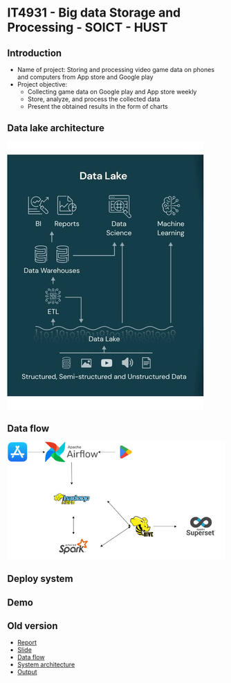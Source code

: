 # IT4931 - Big data Storage and Processing - SOICT - HUST

## Introduction
<ul>
  <li>Name of project: Storing and processing video game data on phones and computers from App store and Google play</li>
  <li>Project objective:
    <ul>
      <li>Collecting game data on Google play and App store weekly</li>
      <li>Store, analyze, and process the collected data</li>
      <li>Present the obtained results in the form of charts</li>
    </ul>
  </li>
</ul>

## Data lake architecture
  <img src="https://github.com/Tran-Ngoc-Bao/AnalyzeGameData/blob/master/report/NewVersion/DataLake.jpg">

## Data flow
  <img src="https://github.com/Tran-Ngoc-Bao/AnalyzeGameData/blob/master/report/NewVersion/DataFlow.png">

## Deploy system


## Demo


## Old version
<ul>
  <li><a href="https://github.com/Tran-Ngoc-Bao/AnalyzeGameData/blob/master/report/OldVersion/report.pdf">Report</a></li>
  <li><a href="https://github.com/Tran-Ngoc-Bao/AnalyzeGameData/blob/master/report/OldVersion/slide.pptx">Slide</a></li>
  <li><a href="https://github.com/Tran-Ngoc-Bao/AnalyzeGameData/blob/master/report/OldVersion/system-flow.png">Data flow</a></li>
  <li><a href="https://github.com/Tran-Ngoc-Bao/AnalyzeGameData/blob/master/report/OldVersion/VirtualMachine.png">System architecture</a></li>
  <li><a href="https://github.com/Tran-Ngoc-Bao/AnalyzeGameData/blob/master/report/OldVersion/screen-shots/">Output</a></li>
</ul>
